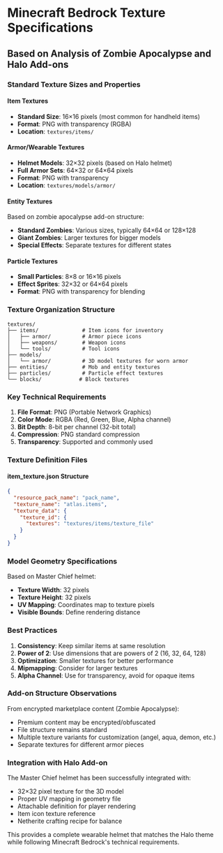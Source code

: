 # Minecraft Bedrock Texture Specifications

## Based on Analysis of Zombie Apocalypse and Halo Add-ons

### Standard Texture Sizes and Properties

#### Item Textures
- **Standard Size**: 16×16 pixels (most common for handheld items)
- **Format**: PNG with transparency (RGBA)
- **Location**: `textures/items/`

#### Armor/Wearable Textures
- **Helmet Models**: 32×32 pixels (based on Halo helmet)
- **Full Armor Sets**: 64×32 or 64×64 pixels
- **Format**: PNG with transparency
- **Location**: `textures/models/armor/`

#### Entity Textures
Based on zombie apocalypse add-on structure:
- **Standard Zombies**: Various sizes, typically 64×64 or 128×128
- **Giant Zombies**: Larger textures for bigger models
- **Special Effects**: Separate textures for different states

#### Particle Textures
- **Small Particles**: 8×8 or 16×16 pixels
- **Effect Sprites**: 32×32 or 64×64 pixels
- **Format**: PNG with transparency for blending

### Texture Organization Structure

```
textures/
├── items/              # Item icons for inventory
│   ├── armor/          # Armor piece icons
│   ├── weapons/        # Weapon icons
│   └── tools/          # Tool icons
├── models/
│   └── armor/          # 3D model textures for worn armor
├── entities/           # Mob and entity textures
├── particles/          # Particle effect textures
└── blocks/            # Block textures
```

### Key Technical Requirements

1. **File Format**: PNG (Portable Network Graphics)
2. **Color Mode**: RGBA (Red, Green, Blue, Alpha channel)
3. **Bit Depth**: 8-bit per channel (32-bit total)
4. **Compression**: PNG standard compression
5. **Transparency**: Supported and commonly used

### Texture Definition Files

#### item_texture.json Structure
```json
{
  "resource_pack_name": "pack_name",
  "texture_name": "atlas.items",
  "texture_data": {
    "texture_id": {
      "textures": "textures/items/texture_file"
    }
  }
}
```

### Model Geometry Specifications

Based on Master Chief helmet:
- **Texture Width**: 32 pixels
- **Texture Height**: 32 pixels
- **UV Mapping**: Coordinates map to texture pixels
- **Visible Bounds**: Define rendering distance

### Best Practices

1. **Consistency**: Keep similar items at same resolution
2. **Power of 2**: Use dimensions that are powers of 2 (16, 32, 64, 128)
3. **Optimization**: Smaller textures for better performance
4. **Mipmapping**: Consider for larger textures
5. **Alpha Channel**: Use for transparency, avoid for opaque items

### Add-on Structure Observations

From encrypted marketplace content (Zombie Apocalypse):
- Premium content may be encrypted/obfuscated
- File structure remains standard
- Multiple texture variants for customization (angel, aqua, demon, etc.)
- Separate textures for different armor pieces

### Integration with Halo Add-on

The Master Chief helmet has been successfully integrated with:
- 32×32 pixel texture for the 3D model
- Proper UV mapping in geometry file
- Attachable definition for player rendering
- Item icon texture reference
- Netherite crafting recipe for balance

This provides a complete wearable helmet that matches the Halo theme while following Minecraft Bedrock's technical requirements.